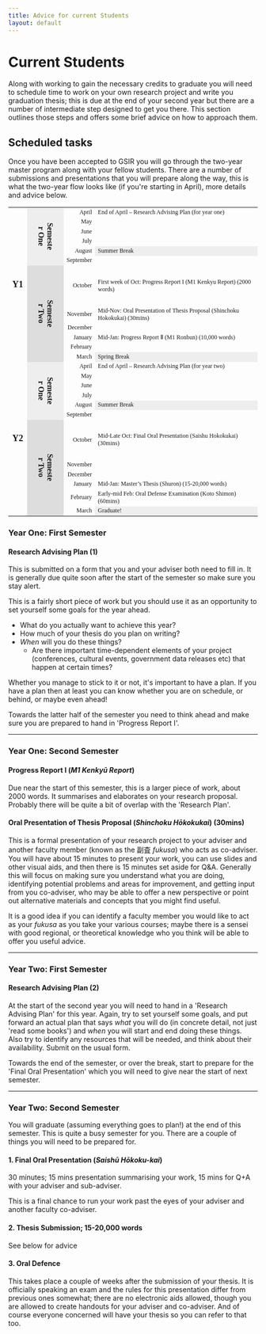 ```yaml
---
title: Advice for current Students
layout: default
---
```



# Current Students

Along with working to gain the necessary credits to graduate you will need to schedule time to work on your own research project and write you graduation thesis; this is due at the end of your second year but there are a number of intermediate step designed to get you there. This section outlines those steps and offers some brief advice on how to approach them.

## Scheduled tasks

Once you have been accepted to GSIR you will go through the two-year master program along with your fellow students. There are a number of submissions and presentations that you will prepare along the way, this is what the two-year flow looks like (if you're starting in April), more details and advice below.

<table cellspacing="0" border="0">
	<colgroup span="2" width="41"></colgroup>
	<colgroup width="60"></colgroup>
	<colgroup width="541"></colgroup>
	<tbody style="font-size:12px;"><tr>
		<td style="" rowspan="12" height="312" align="center" valign="middle"><b><font face="IBM Plex Serif" size="4">Y1</font></b></td>
        <td rowspan="6" align="center" valign="middle" bgcolor="#EEEEEE"><b><div style="transform: rotate(90deg);"><font face="IBM Plex Serif" size="3">Semester One</font></div></b></td>
		<td align="right" valign="middle"><font face="IBM Plex Serif">April</font></td>
		<td style="" align="left" valign="middle"><font face="IBM Plex Serif">End of April – Research Advising Plan (for year one)</font></td>
	</tr>
	<tr>
		<td align="right" valign="middle"><font face="IBM Plex Serif">May</font></td>
		<td style="" align="left" valign="middle"><font face="IBM Plex Serif"><br></font></td>
	</tr>
	<tr>
		<td align="right" valign="middle"><font face="IBM Plex Serif">June</font></td>
		<td style="" align="left" valign="middle"><font face="IBM Plex Serif"><br></font></td>
	</tr>
	<tr>
		<td align="right" valign="middle"><font face="IBM Plex Serif">July</font></td>
		<td style="" align="left" valign="middle"><font face="IBM Plex Serif"><br></font></td>
	</tr>
	<tr>
		<td align="right" valign="middle"><font face="IBM Plex Serif">August</font></td>
		<td style="" align="left" valign="middle" bgcolor="#EEEEEE"><font face="IBM Plex Serif">Summer Break</font></td>
	</tr>
	<tr>
		<td align="right" valign="middle"><font face="IBM Plex Serif">September</font></td>
		<td style="" align="left" valign="middle"><font face="IBM Plex Serif"><br></font></td>
	</tr>
	<tr>
    <td rowspan="6" align="center" valign="middle" bgcolor="#DDDDDD"><b><div style="transform: rotate(90deg);"><font face="IBM Plex Serif" size="3">Semester Two</font></div></b></td>
		<td align="right" valign="middle"><font face="IBM Plex Serif">October</font></td>
		<td style="" align="left" valign="middle"><font face="IBM Plex Serif">First week of Oct: Progress Report I (M1 Kenkyu Report) (2000 words)</font></td>
	</tr>
	<tr>
		<td align="right" valign="middle"><font face="IBM Plex Serif">November</font></td>
		<td style="" align="left" valign="middle"><font face="IBM Plex Serif">Mid-Nov: Oral Presentation of Thesis Proposal (Shinchoku Hokokukai) (30mins)</font></td>
	</tr>
	<tr>
		<td align="right" valign="middle"><font face="IBM Plex Serif">December</font></td>
		<td style="" align="left" valign="middle"><font face="IBM Plex Serif"> </font></td>
	</tr>
	<tr>
		<td align="right" valign="middle"><font face="IBM Plex Serif">January</font></td>
		<td style="" align="left" valign="middle"><font face="IBM Plex Serif">Mid-Jan: Progress Report Ⅱ (M1 Ronbun) (10,000 words)</font></td>
	</tr>
	<tr>
		<td align="right" valign="middle"><font face="IBM Plex Serif">February</font></td>
		<td style="" align="left" valign="middle"><font face="IBM Plex Serif"><br></font></td>
	</tr>
	<tr>
		<td align="right" valign="middle"><font face="IBM Plex Serif">March</font></td>
		<td style="" align="left" valign="middle" bgcolor="#EEEEEE"><font face="IBM Plex Serif">Spring Break</font></td>
	</tr>
	<tr>
		<td style="" rowspan="12" height="312" align="center" valign="middle"><b><font face="IBM Plex Serif" size="4">Y2</font></b></td>
        <td rowspan="6" align="center" valign="middle" bgcolor="#EEEEEE"><b><div style="transform: rotate(90deg);"><font face="IBM Plex Serif" size="3">Semester One</font></div></b></td>
		<td align="right" valign="middle"><font face="IBM Plex Serif">April</font></td>
		<td style="" align="left" valign="middle"><font face="IBM Plex Serif">End of April – Research Advising Plan (for year two)</font></td>
	</tr>
	<tr>
		<td align="right" valign="middle"><font face="IBM Plex Serif">May</font></td>
		<td style="" align="left" valign="middle"><font face="IBM Plex Serif"><br></font></td>
	</tr>
	<tr>
		<td align="right" valign="middle"><font face="IBM Plex Serif">June</font></td>
		<td style="" align="left" valign="middle"><font face="IBM Plex Serif"><br></font></td>
	</tr>
	<tr>
		<td align="right" valign="middle"><font face="IBM Plex Serif">July</font></td>
		<td style="" align="left" valign="middle"><font face="IBM Plex Serif"><br></font></td>
	</tr>
	<tr>
		<td align="right" valign="middle"><font face="IBM Plex Serif">August</font></td>
		<td style="" align="left" valign="middle" bgcolor="#EEEEEE"><font face="IBM Plex Serif">Summer Break</font></td>
	</tr>
	<tr>
		<td align="right" valign="middle"><font face="IBM Plex Serif">September</font></td>
		<td style="" align="left" valign="middle"><font face="IBM Plex Serif"><br></font></td>
	</tr>
	<tr>
    <td rowspan="6" align="center" valign="middle" bgcolor="#DDDDDD"><b><div style="transform: rotate(90deg);"><font face="IBM Plex Serif" size="3">Semester Two</font></div></b></td>
		<td align="right" valign="middle"><font face="IBM Plex Serif">October</font></td>
		<td style="" align="left" valign="middle"><font face="IBM Plex Serif">Mid-Late Oct: Final Oral Presentation (Saishu Hokokukai) (30mins)</font></td>
	</tr>
	<tr>
		<td align="right" valign="middle"><font face="IBM Plex Serif">November</font></td>
		<td style="" align="left" valign="middle"><font face="IBM Plex Serif"><br></font></td>
	</tr>
	<tr>
		<td align="right" valign="middle"><font face="IBM Plex Serif">December</font></td>
		<td style="" align="left" valign="middle"><font face="IBM Plex Serif"><br></font></td>
	</tr>
	<tr>
		<td align="right" valign="middle"><font face="IBM Plex Serif">January</font></td>
		<td style="" align="left" valign="middle"><font face="IBM Plex Serif">Mid-Jan: Master’s Thesis (Shuron) (15-20,000 words)</font></td>
	</tr>
	<tr>
		<td align="right" valign="middle"><font face="IBM Plex Serif">February</font></td>
		<td style="" align="left" valign="middle"><font face="IBM Plex Serif">Early-mid Feb: Oral Defense Examination (Koto Shimon) (60mins)</font></td>
	</tr>
	<tr>
		<td align="right" valign="middle"><font face="IBM Plex Serif">March</font></td>
		<td style="" align="left" valign="middle" bgcolor="#EEEEEE"><font face="IBM Plex Serif">Graduate!</font></td>
	</tr>
</tbody></table>

### Year One: First Semester

#### Research Advising Plan (1)

This is submitted on a form that you and your adviser both need to fill in. It is generally due quite soon after the start of the semester so make sure you stay alert.

This is a fairly short piece of work but you should use it as an opportunity to set yourself some goals for the year ahead.

* What do you actually want to achieve this year?
* How much of your thesis do you plan on writing?
* *When* will you do these things?
    * Are there important time-dependent elements of your project (conferences, cultural events, government data releases etc) that happen at certain times?

Whether you manage to stick to it or not, it's important to have a plan. If you have a plan then at least you can know whether you are on schedule, or behind, or maybe even ahead!

Towards the latter half of the semester you need to think ahead and make sure you are prepared to hand in 'Progress Report I'.

---

### Year One: Second Semester

#### Progress Report I (*M1 Kenkyū Report*)

Due near the start of this semester, this is a larger piece of work, about 2000 words. It summarises and elaborates on your research proposal. Probably there will be quite a bit of overlap with the 'Research Plan'.

#### Oral Presentation of Thesis Proposal (*Shinchoku Hōkokukai*) (30mins)

This is a formal presentation of your research project to your adviser and another faculty member (known as the 副査 *fukusa*) who acts as co-adviser. You will have about 15 minutes to present your work, you can use slides and other visual aids, and then there is 15 minutes set aside for Q&A. Generally this will focus on making sure you understand what you are doing, identifying potential problems and areas for improvement, and getting input from you co-adviser, who may be able to offer a new perspective or point out alternative materials and concepts that you might find useful.

It is a good idea if you can identify a faculty member you would like to act as your *fukusa* as you take your various courses; maybe there is a sensei with good regional, or theoretical knowledge who you think will be able to offer you useful advice.

---

### Year Two: First Semester

#### Research Advising Plan (2)

At the start of the second year you will need to hand in a 'Research Advising Plan' for this year. Again, try to set yourself some goals, and put forward an actual plan that says *what* you will do (in concrete detail, not just 'read some books') and *when* you will start and end doing these things. Also try to identify any resources that will be needed, and think about their availability. Submit on the usual form.

Towards the end of the semester, or over the break, start to prepare for the 'Final Oral Presentation' which you will need to give near the start of next semester.

---

### Year Two: Second Semester

You will graduate (assuming everything goes to plan!) at the end of this semester. This is quite a busy semester for you. There are a couple of things you will need to be prepared for.

#### 1. Final Oral Presentation (*Saishū Hōkoku-kai*)

30 minutes; 15 mins presentation summarising your work, 15 mins for Q+A with your adviser and sub-adviser.

This is a final chance to run your work past the eyes of your adviser and another faculty co-adviser.

#### 2. Thesis Submission; 15-20,000 words

See below for advice

#### 3. Oral Defence

This takes place a couple of weeks after the submission of your thesis. It is officially speaking an exam and the rules for this presentation differ from previous ones somewhat; there are no electronic aids allowed, though you are allowed to create handouts for your adviser and co-adviser. And of course everyone concerned will have your thesis so you can refer to that too.
